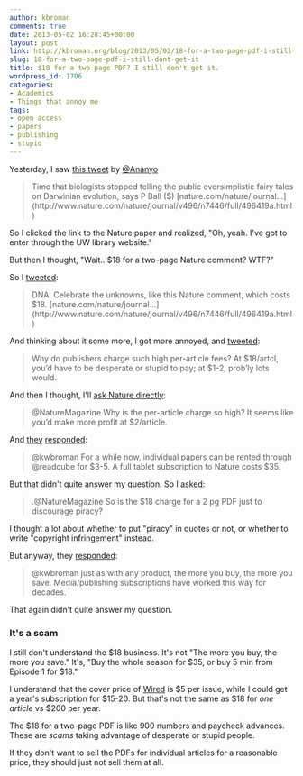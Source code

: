 ```yaml
---
author: kbroman
comments: true
date: 2013-05-02 16:28:45+00:00
layout: post
link: http://kbroman.org/blog/2013/05/02/18-for-a-two-page-pdf-i-still-dont-get-it/
slug: 18-for-a-two-page-pdf-i-still-dont-get-it
title: $18 for a two page PDF? I still don't get it.
wordpress_id: 1706
categories:
- Academics
- Things that annoy me
tags:
- open access
- papers
- publishing
- stupid
---
```


Yesterday, I saw [this tweet](https://twitter.com/Ananyo/status/329545985149775873) by [@Ananyo](https://twitter.com/Ananyo)



<blockquote>
Time that biologists stopped telling the public oversimplistic fairy tales on Darwinian evolution, says P Ball ($) [nature.com/nature/journal...](http://www.nature.com/nature/journal/v496/n7446/full/496419a.html)
</blockquote>



So I clicked the link to the Nature paper and realized, "Oh, yeah.  I've got to enter through the UW library website."

But then I thought, "Wait...$18 for a two-page Nature comment?  WTF?"

So I [tweeted](https://twitter.com/kwbroman/status/329560393922002944):



<blockquote>
DNA: Celebrate the unknowns, like this Nature comment, which costs $18. [nature.com/nature/journal...](http://www.nature.com/nature/journal/v496/n7446/full/496419a.html)
</blockquote>



And thinking about it some more, I got more annoyed, and [tweeted](https://twitter.com/kwbroman/status/329566578024775683):



<blockquote>
Why do publishers charge such high per-article fees? At $18/artcl, you’d have to be desperate or stupid to pay; at $1-2, prob’ly lots would.
</blockquote>



And then I thought, I'll [ask Nature directly](https://twitter.com/kwbroman/status/329575795716661250):



<blockquote>
@NatureMagazine Why is the per-article charge so high? It seems like you’d make more profit at $2/article.
</blockquote>



And [they](https://twitter.com/NatureMagazine) [responded](https://twitter.com/NatureMagazine/status/329655405355614210):



<blockquote>
@kwbroman For a while now, individual papers can be rented through @readcube for $3-5. A full tablet subscription to Nature costs $35.
</blockquote>



But that didn't quite answer my question.  So I [asked](https://twitter.com/kwbroman/status/329683444051365889):



<blockquote>
.@NatureMagazine So is the $18 charge for a 2 pg PDF just to discourage piracy?
</blockquote>



I thought a lot about whether to put "piracy" in quotes or not, or whether to write "copyright infringement" instead.

But anyway, they [responded](https://twitter.com/NatureMagazine/status/329692960205725696):



<blockquote>
@kwbroman just as with any product, the more you buy, the more you save. Media/publishing subscriptions have worked this way for decades.
</blockquote>



That again didn't quite answer my question.



### It's a scam



I still don't understand the $18 business.  It's not "The more you buy, the more you save."  It's, "Buy the whole season for $35, or buy 5 min from Episode 1 for $18."

I understand that the cover price of [Wired](http://www.wired.com) is $5 per issue, while I could get a year's subscription for $15-20.  But that's not the same as $18 for _one article_ vs $200 per year.

The $18 for a two-page PDF is like 900 numbers and paycheck advances.  These are _scams_ taking advantage of desperate or stupid people.

If they don't want to sell the PDFs for individual articles for a reasonable price, they should just not sell them at all.

